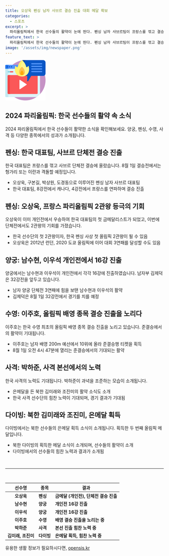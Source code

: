 ```yaml
---
title: 오상욱 펜싱 남자 사브르 결승 진출 대회 메달 확보
categories:
  - 스포츠
excerpt: >
  파리올림픽에서 한국 선수들의 활약이 눈에 띈다. 펜싱 남자 사브르팀이 프랑스를 꺾고 결승에 올라 금메달 도전, 양궁선수 남수현과 이우석 역시 16강에 안착했다. 수영선수 이주호는 올림픽 역사상 최초의 배영 결승 진출을 노리며 준결승행 진출에 성공했고, 북한의 김미래와 조진미는 다이빙 여자 싱크로 10ｍ 플랫폼에서 은메달을 획득했다. 한국 선수단의 활약에 기대감이 높아지고 있다. (150자)
feature_text: >
  파리올림픽에서 한국 선수들의 활약이 눈에 띈다. 펜싱 남자 사브르팀이 프랑스를 꺾고 결승에 올라 금메달 도전, 양궁선수 남수현과 이우석 역시 16강에 안착했다. 수영선수 이주호는 올림픽 역사상 최초의 배영 결승 진출을 노리며 준결승행 진출에 성공했고, 북한의 김미래와 조진미는 다이빙 여자 싱크로 10ｍ 플랫폼에서 은메달을 획득했다. 한국 선수단의 활약에 기대감이 높아지고 있다. (150자)
image: '/assets/img/newspaper.png'
---
```


<p><img src="/assets/img/news.png" alt="rentncar 속보" /></p>

<h2>2024 파리올림픽: 한국 선수들의 활약 속 소식</h2>

<p data-ke-size="size16">2024 파리올림픽에서 한국 선수들이 활약한 소식을 확인해보세요. 양궁, 펜싱, 수영, 사격 등 다양한 종목에서의 성과가 소개됩니다.</p>

<h2>펜싱: 한국 대표팀, 사브르 단체전 결승 진출</h2>

<p data-ke-size="size16">한국 대표팀은 프랑스를 꺾고 사브르 단체전 결승에 올랐습니다. 8월 1일 결승전에서는 헝가리 또는 이란과 격돌할 예정입니다.</p>

<ul>
<li>오상욱, 구본길, 박상원, 도경동으로 이루어진 펜싱 남자 사브르 대표팀</li>
<li>한국 대표팀, 8강전에서 캐나다, 4강전에서 프랑스를 연파하며 결승 진출</li>
</ul>

<h2>펜싱: 오상욱, 프랑스 파리올림픽 2관왕 등극의 기회</h2>

<p data-ke-size="size16">오상욱이 이미 개인전에서 우승하여 한국 대표팀의 첫 금메달리스트가 되었고, 이번에 단체전에서도 2관왕의 기회를 가졌습니다.</p>

<ul>
<li>한국 선수단의 첫 2관왕이자, 한국 펜싱 사상 첫 올림픽 2관왕이 될 수 있음</li>
<li>오상욱은 2012년 런던, 2020 도쿄 올림픽에 이어 대회 3연패를 달성할 수도 있음</li>
</ul>

<h2>양궁: 남수현, 이우석 개인전에서 16강 진출</h2>

<p data-ke-size="size16">양궁에서는 남수현과 이우석이 개인전에서 각각 16강에 진출하였습니다. 남자부 김제덕은 32강전을 앞두고 있습니다.</p>

<ul>
<li>남자 양궁 단체전 3연패에 힘을 보탠 남수현과 이우석의 활약</li>
<li>김제덕은 8월 1일 32강전에서 경기를 치를 예정</li>
</ul>

<h2>수영: 이주호, 올림픽 배영 종목 결승 진출을 노리다</h2>

<p data-ke-size="size16">이주호는 한국 수영 최초의 올림픽 배영 종목 결승 진출을 노리고 있습니다. 준결승에서의 활약이 기대됩니다.</p>

<ul>
<li>이주호는 남자 배영 200m 예선에서 10위에 올라 준결승행 티켓을 획득</li>
<li>8월 1일 오전 4시 47분에 열리는 준결승에서의 기대되는 활약</li>
</ul>

<h2>사격: 박하준, 사격 본선에서의 노력</h2>

<p data-ke-size="size16">한국 사격의 노력도 기대됩니다. 박하준이 과녁을 조준하는 모습이 소개됩니다.</p>

<ul>
<li>은메달을 든 북한 김미래와 조진미의 활약 소식도 소개</li>
<li>한국 사격 선수단의 힘찬 노력이 기대되며, 경기 결과가 기대됨</li>
</ul>

<h2>다이빙: 북한 김미래와 조진미, 은메달 획득</h2>

<p data-ke-size="size16">다이빙에서는 북한 선수들의 은메달 획득 소식이 소개됩니다. 획득한 두 번째 올림픽 메달입니다.</p>

<ul>
<li>북한 다이빙의 획득한 메달 소식이 소개되며, 선수들의 활약이 소개</li>
<li>다이빙에서의 선수들의 힘찬 노력과 결과가 소개됨</li>
</ul>

<p data-ke-size="size16">&nbsp;</p>

<hr>

<p data-ke-size="size16">&nbsp;</p>

<table>
<thead>
<tr>
<th><b>선수명</b></th>
<th><b>종목</b></th>
<th><b>결과</b></th>
</tr>
</thead>
<tbody>
<tr>
<td style="text-align: center; height: 17px;"><b>오상욱</b></td>
<td><b>펜싱</b></td>
<td><b>금메달 (개인전), 단체전 결승 진출</b></td>
</tr>
<tr>
<td style="text-align: center; height: 17px;"><b>남수현</b></td>
<td><b>양궁</b></td>
<td><b>개인전 16강 진출</b></td>
</tr>
<tr>
<td style="text-align: center; height: 17px;"><b>이우석</b></td>
<td><b>양궁</b></td>
<td><b>개인전 16강 진출</b></td>
</tr>
<tr>
<td style="text-align: center; height: 17px;"><b>이주호</b></td>
<td><b>수영</b></td>
<td><b>배영 결승 진출을 노리는 중</b></td>
</tr>
<tr>
<td style="text-align: center; height: 17px;"><b>박하준</b></td>
<td><b>사격</b></td>
<td><b>본선 진출 힘찬 노력 중</b></td>
</tr>
<tr>
<td style="text-align: center; height: 17px;"><b>김미래, 조진미</b></td>
<td><b>다이빙</b></td>
<td><b>은메달 획득, 힘찬 노력 중</b></td>
</tr>
</tbody>
</table>
유용한 생활 정보가 필요하시다면, <a href="https://opensis.kr" rel="dofollow">opensis.kr</a>


